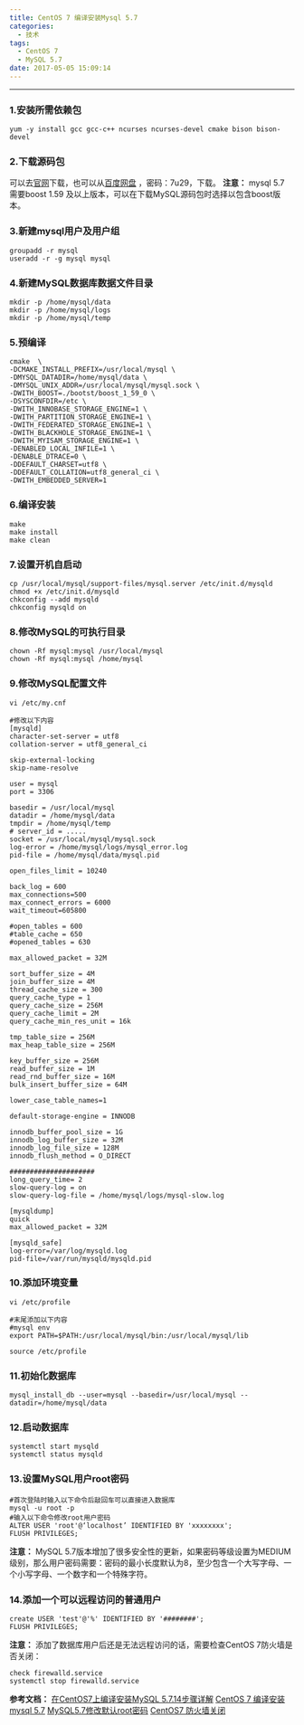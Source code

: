 ```yaml
---
title: CentOS 7 编译安装Mysql 5.7
categories:
  - 技术
tags:
  - CentOS 7
  - MySQL 5.7
date: 2017-05-05 15:09:14
---
```


---
### 1.安装所需依赖包
```
yum -y install gcc gcc-c++ ncurses ncurses-devel cmake bison bison-devel
```

### 2.下载源码包
可以去[官网](https://dev.mysql.com/downloads/mysql/)下载，也可以从[百度网盘](http://pan.baidu.com/s/1i4PjkQ5) ，密码：7u29，下载。
**注意：** mysql 5.7 需要boost 1.59 及以上版本，可以在下载MySQL源码包时选择以包含boost版本。

### 3.新建mysql用户及用户组
```
groupadd -r mysql
useradd -r -g mysql mysql
```

### 4.新建MySQL数据库数据文件目录
```
mkdir -p /home/mysql/data
mkdir -p /home/mysql/logs
mkdir -p /home/mysql/temp
```
<!-- more -->
### 5.预编译
```
cmake  \
-DCMAKE_INSTALL_PREFIX=/usr/local/mysql \
-DMYSQL_DATADIR=/home/mysql/data \
-DMYSQL_UNIX_ADDR=/usr/local/mysql/mysql.sock \
-DWITH_BOOST=./bootst/boost_1_59_0 \
-DSYSCONFDIR=/etc \
-DWITH_INNOBASE_STORAGE_ENGINE=1 \
-DWITH_PARTITION_STORAGE_ENGINE=1 \
-DWITH_FEDERATED_STORAGE_ENGINE=1 \
-DWITH_BLACKHOLE_STORAGE_ENGINE=1 \
-DWITH_MYISAM_STORAGE_ENGINE=1 \
-DENABLED_LOCAL_INFILE=1 \
-DENABLE_DTRACE=0 \
-DDEFAULT_CHARSET=utf8 \
-DDEFAULT_COLLATION=utf8_general_ci \
-DWITH_EMBEDDED_SERVER=1
```

### 6.编译安装
```
make
make install
make clean
```

### 7.设置开机自启动
```
cp /usr/local/mysql/support-files/mysql.server /etc/init.d/mysqld
chmod +x /etc/init.d/mysqld
chkconfig --add mysqld
chkconfig mysqld on
```

### 8.修改MySQL的可执行目录
```
chown -Rf mysql:mysql /usr/local/mysql
chown -Rf mysql:mysql /home/mysql
```

### 9.修改MySQL配置文件
```
vi /etc/my.cnf

#修改以下内容
[mysqld]
character-set-server = utf8
collation-server = utf8_general_ci

skip-external-locking
skip-name-resolve

user = mysql
port = 3306

basedir = /usr/local/mysql
datadir = /home/mysql/data
tmpdir = /home/mysql/temp
# server_id = .....
socket = /usr/local/mysql/mysql.sock
log-error = /home/mysql/logs/mysql_error.log
pid-file = /home/mysql/data/mysql.pid

open_files_limit = 10240

back_log = 600
max_connections=500
max_connect_errors = 6000
wait_timeout=605800

#open_tables = 600
#table_cache = 650
#opened_tables = 630

max_allowed_packet = 32M

sort_buffer_size = 4M
join_buffer_size = 4M
thread_cache_size = 300
query_cache_type = 1
query_cache_size = 256M
query_cache_limit = 2M
query_cache_min_res_unit = 16k

tmp_table_size = 256M
max_heap_table_size = 256M

key_buffer_size = 256M
read_buffer_size = 1M
read_rnd_buffer_size = 16M
bulk_insert_buffer_size = 64M

lower_case_table_names=1

default-storage-engine = INNODB

innodb_buffer_pool_size = 1G
innodb_log_buffer_size = 32M
innodb_log_file_size = 128M
innodb_flush_method = O_DIRECT

#####################
long_query_time= 2
slow-query-log = on
slow-query-log-file = /home/mysql/logs/mysql-slow.log

[mysqldump]
quick
max_allowed_packet = 32M

[mysqld_safe]
log-error=/var/log/mysqld.log
pid-file=/var/run/mysqld/mysqld.pid
```

### 10.添加环境变量
```
vi /etc/profile

#末尾添加以下内容
#mysql env
export PATH=$PATH:/usr/local/mysql/bin:/usr/local/mysql/lib

source /etc/profile
```

### 11.初始化数据库
```
mysql_install_db --user=mysql --basedir=/usr/local/mysql --datadir=/home/mysql/data
```

### 12.启动数据库
```
systemctl start mysqld
systemctl status mysqld
```

### 13.设置MySQL用户root密码
```
#首次登陆时输入以下命令后敲回车可以直接进入数据库
mysql -u root -p
#输入以下命令修改root用户密码
ALTER USER 'root'@‘localhost’ IDENTIFIED BY 'xxxxxxxx';
FLUSH PRIVILEGES;
```
**注意：**
MySQL 5.7版本增加了很多安全性的更新，如果密码等级设置为MEDIUM级别，那么用户密码需要：密码的最小长度默认为8，至少包含一个大写字母、一个小写字母、一个数字和一个特殊字符。

### 14.添加一个可以远程访问的普通用户
```
create USER 'test'@'%' IDENTIFIED BY '########';
FLUSH PRIVILEGES;
```
**注意：**
添加了数据库用户后还是无法远程访问的话，需要检查CentOS 7防火墙是否关闭：
```
check firewalld.service
systemctl stop firewalld.service
```


**参考文档：**
[在CentOS7上编译安装MySQL 5.7.14步骤详解](https://my.oschina.net/u/1429136/blog/738772)
[CentOS 7 编译安装mysql 5.7](http://blog.csdn.net/yanglinjingshu/article/details/51136101)
[MySQL5.7修改默认root密码](http://www.awaimai.com/1705.html)
[CentOS7 防火墙关闭](http://www.centoscn.com/CentOS/config/2015/0701/5768.html)


